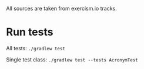 All sources are taken from exercism.io tracks.

# Run tests

All tests: `./gradlew test`

Single test class: `./gradlew test --tests AcronymTest`

